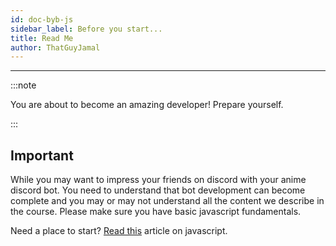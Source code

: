 ```yaml
---
id: doc-byb-js
sidebar_label: Before you start...
title: Read Me
author: ThatGuyJamal
---
```


---

:::note

You are about to become an amazing developer! Prepare yourself.

:::

## Important

While you may want to impress your friends on discord with your anime discord bot. You need to understand that bot development can become complete and you may or may not understand all the content we describe in the course. Please make sure you have basic javascript fundamentals.

Need a place to start? [Read this](https://levelup.gitconnected.com/10-things-to-learn-on-the-way-to-become-a-javascript-master-f4fc632b2bb7) article on javascript.
